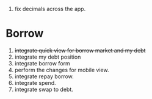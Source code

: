 1. fix decimals across the app.

# Borrow

1. ~~integrate quick view for borrow market and my debt~~
2. integrate my debt position
3. integrate borrow form
4. perform the changes for mobile view.
5. integrate repay borrow.
6. integrate spend.
7. integrate swap to debt.
